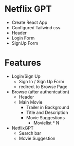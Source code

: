 # Netflix GPT

- Create React App
- Configured Tailwind css
- Header
- Login Form
- SignUp Form


# Features
- Login/Sign Up 
    - Sign In / Sign Up Form
    - redirect to Browse Page
- Browse  (after authentcation)
    - Header
    - Main Movie
        - Trailer in Background
        - Title and Description
        - Movie Suggestions
            - Movielist * N
- NetflixGPT
    - Search bar
    - Movie Suggestion